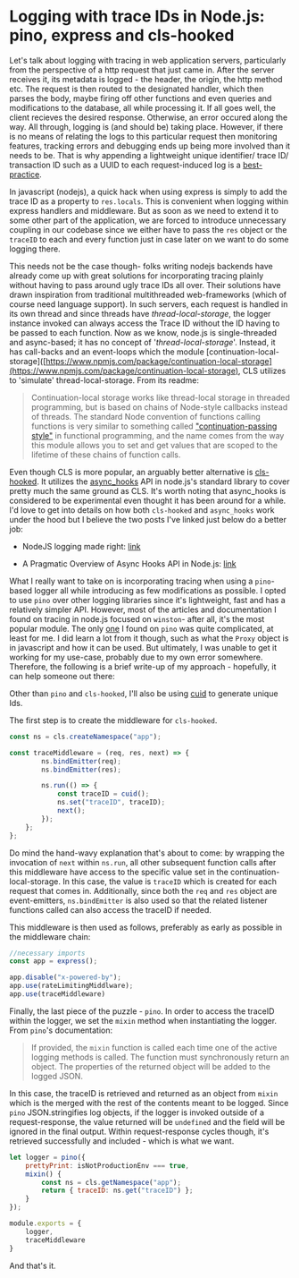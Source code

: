 # Logging with trace IDs in Node.js: pino, express and cls-hooked



Let's talk about logging with tracing in web application servers, particularly from the perspective of a http request that just came in. After the server receives it, its metadata is logged - the header, the origin, the http method etc. The request is then routed to the designated handler, which then parses the body, maybe firing off other functions and even queries and modifications to the database, all while processing it. If all goes well, the client recieves the desired response. Otherwise, an error occured along the way. All through, logging is (and should be) taking place. However, if there is no means of relating the logs to this particular request then monitoring features, tracking errors and debugging ends up being more involved than it needs to be. That is why appending a lightweight unique identifier/ trace ID/ transaction ID such as a UUID to each request-induced log is a [best-practice](https://github.com/goldbergyoni/nodebestpractices/blob/master/sections/production/assigntransactionid.md). 



In javascript (nodejs), a quick hack when using express is simply to add the trace ID as a property to `res.locals`. This is convenient when logging within express handlers and middleware. But as soon as we need to extend it to some other part of the application, we are forced to introduce unnecessary coupling in our codebase since we either have to pass the `res` object or the `traceID` to each and every function just in case later on we want to do some logging there. 



This needs not be the case though- folks writing nodejs backends have already come up with great solutions for incorporating tracing plainly without having to pass around ugly trace IDs all over. Their solutions have drawn inspiration from traditional multithreaded web-frameworks (which of course need language support). In such servers, each request is handled in its own thread and since threads have *thread-local-storage*, the logger instance invoked can always access the Trace ID without the ID having to be passed to each function. Now as we know, node.js is single-threaded and async-based; it has no concept of '*thread-local-storage*'. Instead, it has call-backs and an event-loops which the module [continuation-local-storage]([https://www.npmjs.com/package/continuation-local-storage](https://www.npmjs.com/package/continuation-local-storage), CLS utilizes to 'simulate' thread-local-storage. From its readme:

> Continuation-local storage works like thread-local storage in threaded programming, but is based on chains of Node-style callbacks instead of threads. The standard Node convention of functions calling functions is very similar to something called ["continuation-passing style"](http://en.wikipedia.org/wiki/Continuation-passing_style) in functional programming, and the name comes from the way this module allows you to set and get values that are scoped to the lifetime of these chains of function calls.



Even though CLS is more popular, an arguably better alternative is [cls-hooked](https://www.npmjs.com/package/cls-hooked). It utilizes the  [async_hooks](https://nodejs.org/api/async_hooks.html) API in node.js's standard library to cover pretty much the same ground as CLS. It's worth noting that async_hooks is considered to be experimental even thought it has been around for a while. I'd love to get into details on how both `cls-hooked` and `async_hooks` work under the hood but I believe the two posts I've linked just below do a better job:

* NodeJS logging made right: [link](https://itnext.io/nodejs-logging-made-right-117a19e8b4ce)

* A Pragmatic Overview of Async Hooks API in Node.js: [link](https://itnext.io/a-pragmatic-overview-of-async-hooks-api-in-node-js-e514b31460e9)

What I really want to take on is incorporating tracing when using a `pino`-based logger all while introducing as few modifications as possible. I opted to use `pino` over other logging libraries since it's lightweight, fast and has a relatively simpler API. However, most of the articles and documentation I found on tracing in node.js focused on `winston`- after all, it's the most popular module. The only [one](https://itnext.io/nodejs-logging-made-right-117a19e8b4ce) I found on `pino` was quite complicated, at least for me. I did learn a lot from it though, such as what the `Proxy` object is in javascript and how it can be used. But ultimately, I was unable to get it working for my use-case, probably due to my own error somewhere. Therefore, the following is a brief write-up of my approach - hopefully, it can help someone out there:



Other than `pino` and `cls-hooked`, I'll also be using [cuid](https://www.npmjs.com/package/cuid) to generate unique Ids. 



The first step is to create the middleware for `cls-hooked`. 

```javascript
const ns = cls.createNamespace("app");

const traceMiddleware = (req, res, next) => {
        ns.bindEmitter(req);
        ns.bindEmitter(res);

        ns.run(() => {
            const traceID = cuid();
            ns.set("traceID", traceID);
            next();
        });
    };
};
```

Do mind the hand-wavy explanation that's about to come: by wrapping the invocation of `next` within `ns.run`, all other subsequent function calls after this middleware have access to the specific value set in the continuation-local-storage. In this case, the value is `traceID` which is created for each request that comes in. Additionally, since both the `req` and `res` object are event-emitters, `ns.bindEmitter` is also used so that the related listener functions called can also access the traceID if needed.



This middleware is then used as follows, preferably as early as possible in the middleware chain:

```javascript
//necessary imports
const app = express();

app.disable("x-powered-by");
app.use(rateLimitingMiddlware);
app.use(traceMiddleware)
```



Finally, the last piece of the puzzle - `pino`. In order to access the traceID within the logger, we set the `mixin` method when instantiating the logger. From `pino`'s documentation:

> If provided, the `mixin` function is called each time one of the active logging methods is called. The function must synchronously return an object. The properties of the returned object will be added to the logged JSON.

In this case, the traceID is retrieved and returned as an object from `mixin` which is the merged with the rest of the contents meant to be logged. Since `pino` JSON.stringifies log objects, if the logger is invoked outside of a request-response, the value returned will be `undefined` and the field will be ignored in the final output. Within request-response cycles though, it's retrieved successfully and included - which is what we want.

```javascript
let logger = pino({
    prettyPrint: isNotProductionEnv === true,
    mixin() {
        const ns = cls.getNamespace("app");
        return { traceID: ns.get("traceID") };
    }
});

module.exports = {
    logger,
    traceMiddleware
}
```



And that's it.
